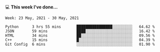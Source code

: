 💻 **This week I've done...**

<!--START_SECTION:waka-->
```text
Week: 23 May, 2021 - 30 May, 2021

Python      3 hrs 55 mins       ████████████████░░░░░░░░░   64.62 % 
JSON        59 mins             ████░░░░░░░░░░░░░░░░░░░░░   16.42 % 
HTML        34 mins             ██░░░░░░░░░░░░░░░░░░░░░░░   09.56 % 
C++         15 mins             █░░░░░░░░░░░░░░░░░░░░░░░░   04.39 % 
Git Config  6 mins              ░░░░░░░░░░░░░░░░░░░░░░░░░   01.90 %
```
<!--END_SECTION:waka-->
